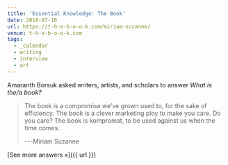 ```yaml
---
title: 'Essential Knowledge: The Book'
date: 2018-07-16
url: https://t-h-e-b-o-o-k.com/miriam-suzanne/
venue: t-h-e-b-o-o-k.com
tags:
  - _calendar
  - writing
  - interview
  - art
---
```


Amaranth Borsuk asked
writers, artists, and scholars
to answer *What is the/a book?*

> The book is a compromise we’ve grown used to,
> for the sake of efficiency.
> The book is a clever marketing ploy to make you care.
> Do you care?
> The book is kompromat,
> to be used against us when the time comes.
>
> ---Miriam Suzanne

[See more answers »]({{ url }})
